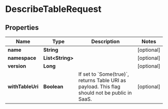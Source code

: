 

# DescribeTableRequest


## Properties

| Name | Type | Description | Notes |
|------------ | ------------- | ------------- | -------------|
|**name** | **String** |  |  [optional] |
|**namespace** | **List&lt;String&gt;** |  |  [optional] |
|**version** | **Long** |  |  [optional] |
|**withTableUri** | **Boolean** | If set to &#x60;Some(true)&#x60;, returns Table URI as payload. This flag should not be public in SaaS. |  [optional] |



